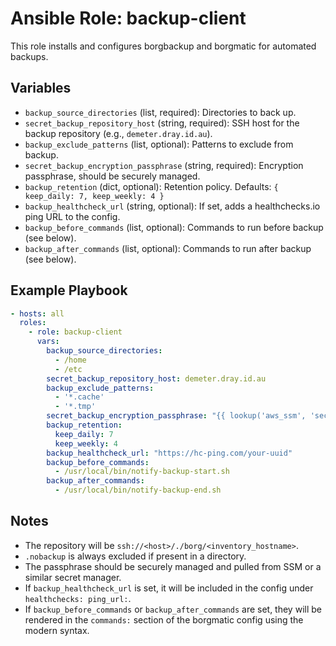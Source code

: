 # Ansible Role: backup-client

This role installs and configures borgbackup and borgmatic for automated backups.

## Variables

- `backup_source_directories` (list, required): Directories to back up.
- `secret_backup_repository_host` (string, required): SSH host for the backup repository (e.g., `demeter.dray.id.au`).
- `backup_exclude_patterns` (list, optional): Patterns to exclude from backup.
- `secret_backup_encryption_passphrase` (string, required): Encryption passphrase, should be securely managed.
- `backup_retention` (dict, optional): Retention policy. Defaults: `{ keep_daily: 7, keep_weekly: 4 }`
- `backup_healthcheck_url` (string, optional): If set, adds a healthchecks.io ping URL to the config.
- `backup_before_commands` (list, optional): Commands to run before backup (see below).
- `backup_after_commands` (list, optional): Commands to run after backup (see below).

## Example Playbook

```yaml
- hosts: all
  roles:
    - role: backup-client
      vars:
        backup_source_directories:
          - /home
          - /etc
        secret_backup_repository_host: demeter.dray.id.au
        backup_exclude_patterns:
          - '*.cache'
          - '*.tmp'
        secret_backup_encryption_passphrase: "{{ lookup('aws_ssm', 'secret_backup_encryption_passphrase', region='ap-southeast-2') }}"
        backup_retention:
          keep_daily: 7
          keep_weekly: 4
        backup_healthcheck_url: "https://hc-ping.com/your-uuid"
        backup_before_commands:
          - /usr/local/bin/notify-backup-start.sh
        backup_after_commands:
          - /usr/local/bin/notify-backup-end.sh
```

## Notes

- The repository will be `ssh://<host>/./borg/<inventory_hostname>`.
- `.nobackup` is always excluded if present in a directory.
- The passphrase should be securely managed and pulled from SSM or a similar secret manager.
- If `backup_healthcheck_url` is set, it will be included in the config under `healthchecks: ping_url:`.
- If `backup_before_commands` or `backup_after_commands` are set, they will be rendered in the `commands:` section of the borgmatic config using the modern syntax.

